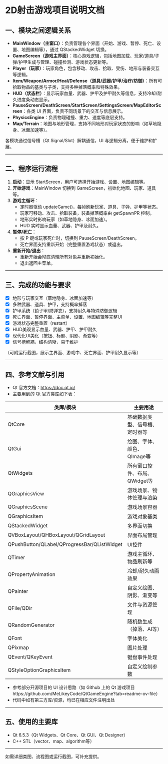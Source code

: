 # 2D射击游戏项目说明文档

## 一、模块之间逻辑关系

- **MainWindow（主窗口）**：负责管理各个界面（开始、游戏、暂停、死亡、设置、地图编辑等），通过 QStackedWidget 切换。
- **GameScreen（游戏主界面）**：核心游戏逻辑，包括地图加载、玩家/道具/子弹/护甲生成与管理、碰撞检测、游戏状态更新等。
- **Player（玩家）**：玩家角色，包含移动、攻击、拾取、受伤、地形与装备交互等逻辑。
- **Item/Weapon/Armor/Heal/Defense（道具/武器/护甲/治疗/防御）**：所有可拾取物品的基类与子类，支持多种掉落概率和特殊效果。
- **HUD（状态栏）**：显示玩家血量、武器、护甲及护甲耐久等信息，支持冷却/耐久进度条动态显示。
- **PauseScreen/DeathScreen/StartScreen/SettingsScreen/MapEditorScreen**：各类 UI 界面，负责不同场景下的交互与信息展示。
- **PhysicsEngine**：负责物理碰撞、重力、速度等底层支持。
- **Map/Terrain**：地图与地形管理，支持不同地形对玩家状态的影响（如草地隐身、冰面加速等）。

各模块通过信号槽（Qt Signal/Slot）解耦通信，UI 与逻辑分离，便于维护和扩展。

---

## 二、程序运行流程

1. **启动**：显示 StartScreen，用户可选择开始游戏、设置、地图编辑等。
2. **开始游戏**：MainWindow 切换到 GameScreen，初始化地图、玩家、道具等。
3. **游戏主循环**：
   - 定时器驱动 updateGame()，每帧刷新玩家、道具、子弹、护甲等状态。
   - 玩家可移动、攻击、拾取装备，装备掉落概率由 getSpawnPR 控制。
   - 地形实时影响玩家（如草地隐身、冰面加速）。
   - HUD 实时显示血量、武器、护甲及耐久。
4. **暂停/死亡**：
   - 按 P 键或玩家死亡时，切换到 PauseScreen/DeathScreen。
   - 死亡界面支持重新开始（完整重置游戏状态）或退出。
5. **重新开始/退出**：
   - 重新开始会彻底清理所有对象并重新初始化。
   - 退出返回主菜单。

---

## 三、完成的功能与要求

- [x] 地形与玩家交互（草地隐身、冰面加速等）
- [x] 多种武器、道具、护甲，支持概率掉落
- [x] 护甲系统（锁子甲/防弹衣），支持耐久与特殊防御逻辑
- [x] 死亡界面、暂停界面、主菜单、设置、地图编辑等完整UI
- [x] 游戏状态完整重置（restart）
- [x] HUD美观显示血量、武器、护甲、护甲耐久
- [x] 现代化UI美化（按钮、标题、阴影、渐变等）
- [x] 信号槽解耦，结构清晰，易于维护

（可附运行截图，展示主界面、游戏中、死亡界面、护甲耐久显示等）

---

## 四、参考文献与引用

- Qt 官方文档：https://doc.qt.io/
- 主要用到的 Qt 官方类库如下表：

| 类库/模块           | 主要用途                         |
|---------------------|----------------------------------|
| QtCore              | 基础数据类型、信号槽、定时器等   |
| QtGui               | 绘图、字体、颜色、QImage等       |
| QtWidgets           | 所有窗口控件、布局、QWidget等    |
| QGraphicsView       | 游戏场景、物体管理与渲染         |
| QGraphicsScene      | 游戏场景容器                     |
| QGraphicsItem       | 游戏对象基类                     |
| QStackedWidget      | 多界面切换                       |
| QVBoxLayout/QHBoxLayout/QGridLayout | 界面布局管理 |
| QPushButton/QLabel/QProgressBar/QListWidget | UI控件 |
| QTimer              | 游戏主循环、物品刷新等           |
| QPropertyAnimation  | 冷却/耐久动画效果                |
| QPainter            | 自定义绘图、阴影、渐变等         |
| QFile/QDir          | 文件与资源管理                   |
| QRandomGenerator    | 随机数生成（掉落、AI等）         |
| QFont               | 字体美化                         |
| QPixmap             | 图片处理                         |
| QEvent/QKeyEvent    | 键盘事件处理                     |
| QStyleOptionGraphicsItem | 自定义绘制参数           |

- 参考部分开源项目的 UI 设计思路（如 Github 上的 Qt 游戏项目https://github.com/MeLikeyCode/QtGameEngine?tab=readme-ov-file）
- 代码中如有第三方库/资源，均已在相应文件注明出处

---

## 五、使用的主要库

- Qt 6.5.3（Qt Widgets、Qt Core、Qt GUI、Qt Designer）
- C++ STL（vector、map、algorithm等）

---

如需详细类图、流程图或运行截图，可补充提供。

